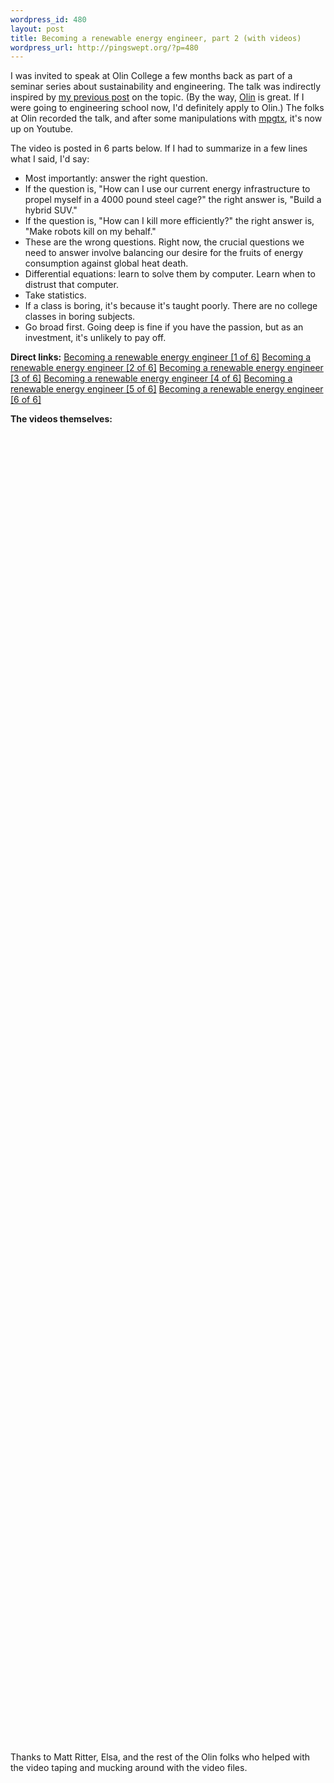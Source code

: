 ```yaml
--- 
wordpress_id: 480
layout: post
title: Becoming a renewable energy engineer, part 2 (with videos)
wordpress_url: http://pingswept.org/?p=480
---
```

I was invited to speak at Olin College a few months back as part of a seminar series about sustainability and engineering. The talk was indirectly inspired by <a href="http://pingswept.org/2008/12/29/becoming-a-renewable-energy-engineer/">my previous post</a> on the topic. (By the way, <a href="http://www.olin.edu/">Olin</a> is great. If I were going to engineering school now, I'd definitely apply to Olin.) The folks at Olin recorded the talk, and after some manipulations with <a href="http://mpgtx.sourceforge.net/">mpgtx</a>, it's now up on Youtube.

The video is posted in 6 parts below. If I had to summarize in a few lines what I said, I'd say:

<ul>
<li>Most importantly: answer the right question.</li>
<li>If the question is, "How can I use our current energy infrastructure to propel myself in a 4000 pound steel cage?" the right answer is, "Build a hybrid SUV."</li>
<li>If the question is, "How can I kill more efficiently?" the right answer is, "Make robots kill on my behalf."</li>
<li>These are the wrong questions. Right now, the crucial questions we need to answer involve balancing our desire for the fruits of energy consumption against global heat death.</li>
<li>Differential equations: learn to solve them by computer. Learn when to distrust that computer.</li>
<li>Take statistics.</li>
<li>If a class is boring, it's because it's taught poorly. There are no college classes in boring subjects.</li>
<li>Go broad first. Going deep is fine if you have the passion, but as an investment, it's unlikely to pay off.</li>
</ul>

**Direct links:**
<a href='http://www.youtube.com/watch?v=styx_ltwoQk' >Becoming a renewable energy engineer [1 of 6]</a>
<a href='http://www.youtube.com/watch?v=mIkQGjFd8Tk' >Becoming a renewable energy engineer [2 of 6]</a>
<a href='http://www.youtube.com/watch?v=2kKTMxsERw8' >Becoming a renewable energy engineer [3 of 6]</a>
<a href='http://www.youtube.com/watch?v=KOCi25hoB0w' >Becoming a renewable energy engineer [4 of 6]</a>
<a href='http://www.youtube.com/watch?v=xZOck3ZEZ9s' >Becoming a renewable energy engineer [5 of 6]</a>
<a href='http://www.youtube.com/watch?v=dK78avEbNsg' >Becoming a renewable energy engineer [6 of 6]</a>

**The videos themselves:**
<object width="560" height="340"><param name="movie" value="http://www.youtube.com/v/styx_ltwoQk&hl=en&fs=1&"></param><param name="allowFullScreen" value="true"></param><param name="allowscriptaccess" value="always"></param><embed src="http://www.youtube.com/v/styx_ltwoQk&hl=en&fs=1&" type="application/x-shockwave-flash" allowscriptaccess="always" allowfullscreen="true" width="560" height="340"></embed></object>


<object width="560" height="340"><param name="movie" value="http://www.youtube.com/v/mIkQGjFd8Tk&hl=en&fs=1&"></param><param name="allowFullScreen" value="true"></param><param name="allowscriptaccess" value="always"></param><embed src="http://www.youtube.com/v/mIkQGjFd8Tk&hl=en&fs=1&" type="application/x-shockwave-flash" allowscriptaccess="always" allowfullscreen="true" width="560" height="340"></embed></object>


<object width="560" height="340"><param name="movie" value="http://www.youtube.com/v/2kKTMxsERw8&hl=en&fs=1&"></param><param name="allowFullScreen" value="true"></param><param name="allowscriptaccess" value="always"></param><embed src="http://www.youtube.com/v/2kKTMxsERw8&hl=en&fs=1&" type="application/x-shockwave-flash" allowscriptaccess="always" allowfullscreen="true" width="560" height="340"></embed></object>


<object width="560" height="340"><param name="movie" value="http://www.youtube.com/v/KOCi25hoB0w&hl=en&fs=1&"></param><param name="allowFullScreen" value="true"></param><param name="allowscriptaccess" value="always"></param><embed src="http://www.youtube.com/v/KOCi25hoB0w&hl=en&fs=1&" type="application/x-shockwave-flash" allowscriptaccess="always" allowfullscreen="true" width="560" height="340"></embed></object>

<object width="560" height="340"><param name="movie" value="http://www.youtube.com/v/xZOck3ZEZ9s&hl=en&fs=1&"></param><param name="allowFullScreen" value="true"></param><param name="allowscriptaccess" value="always"></param><embed src="http://www.youtube.com/v/xZOck3ZEZ9s&hl=en&fs=1&" type="application/x-shockwave-flash" allowscriptaccess="always" allowfullscreen="true" width="560" height="340"></embed></object>

<object width="560" height="340"><param name="movie" value="http://www.youtube.com/v/dK78avEbNsg&hl=en&fs=1&"></param><param name="allowFullScreen" value="true"></param><param name="allowscriptaccess" value="always"></param><embed src="http://www.youtube.com/v/dK78avEbNsg&hl=en&fs=1&" type="application/x-shockwave-flash" allowscriptaccess="always" allowfullscreen="true" width="560" height="340"></embed></object>

Thanks to Matt Ritter, Elsa, and the rest of the Olin folks who helped with the video taping and mucking around with the video files.

